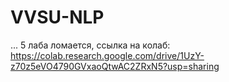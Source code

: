 # VVSU-NLP

...
5 лаба ломается, ссылка на колаб: https://colab.research.google.com/drive/1UzY-z70z5eVO4790GVxaoQtwAC2ZRxN5?usp=sharing

